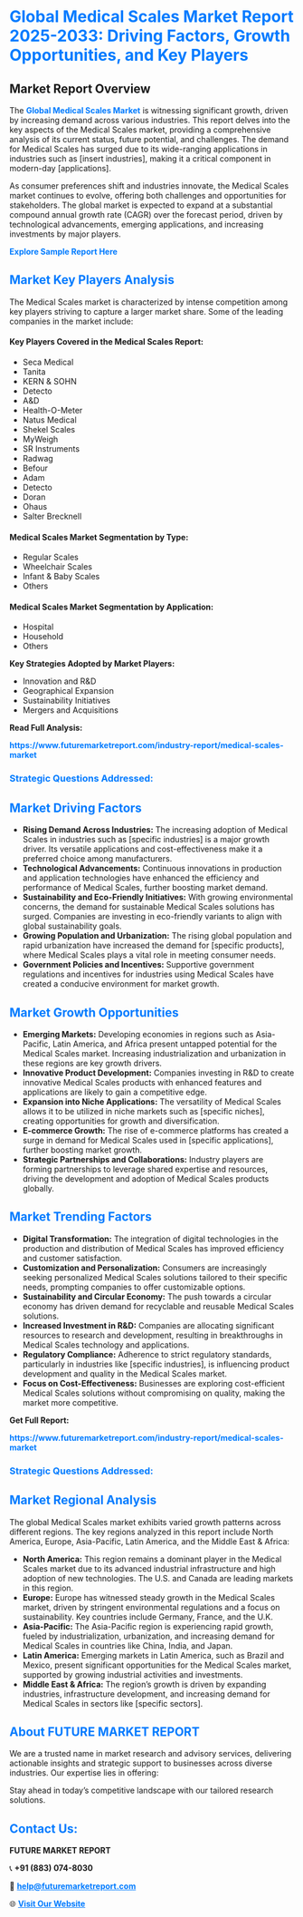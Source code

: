 <h1 style="color: #007BFF;">Global Medical Scales Market Report 2025-2033: Driving Factors, Growth Opportunities, and Key Players</h1>

<section id="overview">
<h2>Market Report Overview</h2>
<p>The <a href="https://www.futuremarketreport.com/industry-report/medical-scales-market" style="color: #007BFF; text-decoration: none;"><strong>Global Medical Scales Market</strong></a> is witnessing significant growth, driven by increasing demand across various industries. This report delves into the key aspects of the Medical Scales market, providing a comprehensive analysis of its current status, future potential, and challenges. The demand for Medical Scales has surged due to its wide-ranging applications in industries such as [insert industries], making it a critical component in modern-day [applications].</p>
<p>As consumer preferences shift and industries innovate, the Medical Scales market continues to evolve, offering both challenges and opportunities for stakeholders. The global market is expected to expand at a substantial compound annual growth rate (CAGR) over the forecast period, driven by technological advancements, emerging applications, and increasing investments by major players.</p>
</section>

<section id="overview">
<p><a href="https://www.futuremarketreport.com/request-sample/reportId=59580" style="color: #007BFF; text-decoration: none;"><strong>Explore Sample Report Here</strong></a></p>
</section>

<section id="key-players">
<h2 style="color: #007BFF;">Market Key Players Analysis</h2>
<p>The Medical Scales market is characterized by intense competition among key players striving to capture a larger market share. Some of the leading companies in the market include:</p>
<h4>Key Players Covered in the Medical Scales Report:</h4>
<ul><li>Seca Medical</li><li>Tanita</li><li>KERN &amp; SOHN</li><li>Detecto</li><li>A&amp;D</li><li>Health-O-Meter</li><li>Natus Medical</li><li>Shekel Scales</li><li>MyWeigh</li><li>SR Instruments</li><li>Radwag</li><li>Befour</li><li>Adam</li><li>Detecto</li><li>Doran</li><li>Ohaus</li><li>Salter Brecknell</li></ul>
<h4>Medical Scales Market Segmentation by Type:</h4>
<ul><li>Regular Scales</li><li>Wheelchair Scales</li><li>Infant &amp; Baby Scales</li><li>Others</li></ul>

<h4>Medical Scales Market Segmentation by Application:</h4>
<ul><li>Hospital</li><li>Household</li><li>Others</li></ul>
<p><strong>Key Strategies Adopted by Market Players:</strong></p>
<ul>
<li>Innovation and R&D</li>
<li>Geographical Expansion</li>
<li>Sustainability Initiatives</li>
<li>Mergers and Acquisitions</li>
</ul>
</section>

<section>
<p><strong>Read Full Analysis: </strong></p><a href="https://www.futuremarketreport.com/industry-report/medical-scales-market" style="color: #007BFF; text-decoration: none;"><strong>https://www.futuremarketreport.com/industry-report/medical-scales-market</strong></a>
<h3 style="color: #007BFF;">Strategic Questions Addressed:</h3>
</section>

<section id="driving-factors">
<h2 style="color: #007BFF;">Market Driving Factors</h2>
<ul>
<li><strong>Rising Demand Across Industries:</strong> The increasing adoption of Medical Scales in industries such as [specific industries] is a major growth driver. Its versatile applications and cost-effectiveness make it a preferred choice among manufacturers.</li>
<li><strong>Technological Advancements:</strong> Continuous innovations in production and application technologies have enhanced the efficiency and performance of Medical Scales, further boosting market demand.</li>
<li><strong>Sustainability and Eco-Friendly Initiatives:</strong> With growing environmental concerns, the demand for sustainable Medical Scales solutions has surged. Companies are investing in eco-friendly variants to align with global sustainability goals.</li>
<li><strong>Growing Population and Urbanization:</strong> The rising global population and rapid urbanization have increased the demand for [specific products], where Medical Scales plays a vital role in meeting consumer needs.</li>
<li><strong>Government Policies and Incentives:</strong> Supportive government regulations and incentives for industries using Medical Scales have created a conducive environment for market growth.</li>
</ul>
</section>

<section id="growth-opportunities">
<h2 style="color: #007BFF;">Market Growth Opportunities</h2>
<ul>
<li><strong>Emerging Markets:</strong> Developing economies in regions such as Asia-Pacific, Latin America, and Africa present untapped potential for the Medical Scales market. Increasing industrialization and urbanization in these regions are key growth drivers.</li>
<li><strong>Innovative Product Development:</strong> Companies investing in R&D to create innovative Medical Scales products with enhanced features and applications are likely to gain a competitive edge.</li>
<li><strong>Expansion into Niche Applications:</strong> The versatility of Medical Scales allows it to be utilized in niche markets such as [specific niches], creating opportunities for growth and diversification.</li>
<li><strong>E-commerce Growth:</strong> The rise of e-commerce platforms has created a surge in demand for Medical Scales used in [specific applications], further boosting market growth.</li>
<li><strong>Strategic Partnerships and Collaborations:</strong> Industry players are forming partnerships to leverage shared expertise and resources, driving the development and adoption of Medical Scales products globally.</li>
</ul>
</section>

<section id="trending-factors">
<h2 style="color: #007BFF;">Market Trending Factors</h2>
<ul>
<li><strong>Digital Transformation:</strong> The integration of digital technologies in the production and distribution of Medical Scales has improved efficiency and customer satisfaction.</li>
<li><strong>Customization and Personalization:</strong> Consumers are increasingly seeking personalized Medical Scales solutions tailored to their specific needs, prompting companies to offer customizable options.</li>
<li><strong>Sustainability and Circular Economy:</strong> The push towards a circular economy has driven demand for recyclable and reusable Medical Scales solutions.</li>
<li><strong>Increased Investment in R&D:</strong> Companies are allocating significant resources to research and development, resulting in breakthroughs in Medical Scales technology and applications.</li>
<li><strong>Regulatory Compliance:</strong> Adherence to strict regulatory standards, particularly in industries like [specific industries], is influencing product development and quality in the Medical Scales market.</li>
<li><strong>Focus on Cost-Effectiveness:</strong> Businesses are exploring cost-efficient Medical Scales solutions without compromising on quality, making the market more competitive.</li>
</ul>
</section>

<section>
<p><strong>Get Full Report: </strong></p><a href="https://www.futuremarketreport.com/industry-report/medical-scales-market" style="color: #007BFF; text-decoration: none;"><strong>https://www.futuremarketreport.com/industry-report/medical-scales-market</strong></a>
<h3 style="color: #007BFF;">Strategic Questions Addressed:</h3>
</section>


<section id="regional-analysis">
<h2 style="color: #007BFF;">Market Regional Analysis</h2>
<p>The global Medical Scales market exhibits varied growth patterns across different regions. The key regions analyzed in this report include North America, Europe, Asia-Pacific, Latin America, and the Middle East & Africa:</p>
<ul>
<li><strong>North America:</strong> This region remains a dominant player in the Medical Scales market due to its advanced industrial infrastructure and high adoption of new technologies. The U.S. and Canada are leading markets in this region.</li>
<li><strong>Europe:</strong> Europe has witnessed steady growth in the Medical Scales market, driven by stringent environmental regulations and a focus on sustainability. Key countries include Germany, France, and the U.K.</li>
<li><strong>Asia-Pacific:</strong> The Asia-Pacific region is experiencing rapid growth, fueled by industrialization, urbanization, and increasing demand for Medical Scales in countries like China, India, and Japan.</li>
<li><strong>Latin America:</strong> Emerging markets in Latin America, such as Brazil and Mexico, present significant opportunities for the Medical Scales market, supported by growing industrial activities and investments.</li>
<li><strong>Middle East & Africa:</strong> The region’s growth is driven by expanding industries, infrastructure development, and increasing demand for Medical Scales in sectors like [specific sectors].</li>
</ul>
</section>

<footer>
<h2 style="color: #007BFF;">About FUTURE MARKET REPORT</h2>
<p>We are a trusted name in market research and advisory services, delivering actionable insights and strategic support to businesses across diverse industries. Our expertise lies in offering:</p>

<p>Stay ahead in today’s competitive landscape with our tailored research solutions.</p>

<h2 style="color: #007BFF;">Contact Us:</h2>
<p><strong>FUTURE MARKET REPORT</strong></p>
<p>📞 <strong>+91 (883) 074-8030</strong></p>
<p>📧 <strong><a href="mailto:help@futuremarketreport.com" style="color: #007BFF;">help@futuremarketreport.com</a></strong></p>
<p>🌐 <strong><a href="https://www.futuremarketreport.com/" style="color: #007BFF;">Visit Our Website</a></strong></p>
</footer>